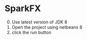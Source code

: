 SparkFX
===========

0. Use latest version of JDK 8
1. Open the project using netbeans 8
2. click the run button

